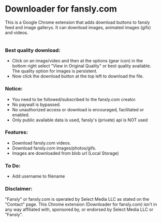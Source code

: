 # Downloader for fansly.com
This is a Google Chrome extension that adds download buttons to fansly feed and image gallerys. It can download images, animated images (gifs) and videos.<br><br>

### Best quality download:
* Click on an image/video and then at the options (gear icon) in the bottom right select "View in Original Quality" or best quality available. The quality option for images is persistent.
* Now click the download button at the top left to download the file.

### Notice:
* You need to be followed/subscribed to the fansly.com creator.
* No paywall is bypassed.
* No unauthorized access or download is encouraged, facilitated or enabled.
* Only public available data is used, fansly's (private) api is NOT used

### Features:
* Download fansly.com videos.
* Download fansly.com images/photos/gifs.
* Images are downloaded from blob url (Local Storage)

### To Do:
* Add username to filename

### Disclaimer:
"Fansly" or fansly.com is operated by Select Media LLC as stated on the "Contact" page. This Chrome extension (Downloader for fansly.com) isn't in any way affiliated with, sponsored by, or endorsed by Select Media LLC or "Fansly".
